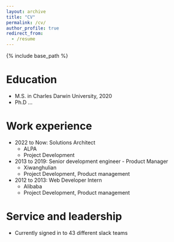 ```yaml
---
layout: archive
title: "CV"
permalink: /cv/
author_profile: true
redirect_from:
  - /resume
---
```


{% include base_path %}

Education
======
* M.S. in Charles Darwin University, 2020
* Ph.D ...

Work experience
======
* 2022 to Now: Solutions Architect
  * ALPA
  * Project Development
* 2013 to 2019: Senior development engineer - Product Manager
  * Xiwanghulian
  * Project Development, Product management
* 2012 to 2013: Web Developer Intern 
  * Alibaba
  * Project Development, Product management
  
  
Service and leadership
======
* Currently signed in to 43 different slack teams

